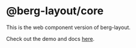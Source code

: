 # @berg-layout/core

This is the web component version of berg-layout.

Check out the demo and docs [here](https://berglayout.com/core).
